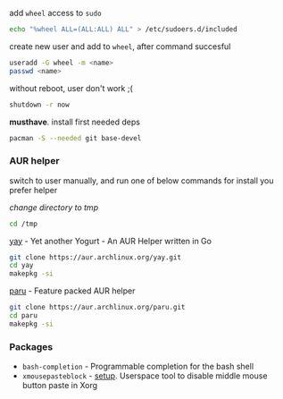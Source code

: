 

add `wheel` access to `sudo` 
```sh
echo "%wheel ALL=(ALL:ALL) ALL" > /etc/sudoers.d/included
```

create new user and add to `wheel`, after command succesful
```sh
useradd -G wheel -m <name>
passwd <name>
```

without reboot, user don't work ;(
```sh
shutdown -r now
```

**musthave**. install first needed deps
```sh
pacman -S --needed git base-devel
```

### AUR helper

switch to user manually, and run one of below commands for install you prefer helper

*change directory to tmp*
```sh
cd /tmp
```

[yay](https://github.com/Jguer/yay) - Yet another Yogurt - An AUR Helper written in Go
```sh
git clone https://aur.archlinux.org/yay.git
cd yay
makepkg -si
```
[paru](https://github.com/Morganamilo/paru) - Feature packed AUR helper
```sh
git clone https://aur.archlinux.org/paru.git
cd paru
makepkg -si
```


### Packages

- `bash-completion` - Programmable completion for the bash shell
- `xmousepasteblock` - [setup](https://todo.placeholder). Userspace tool to disable middle mouse button paste in Xorg
